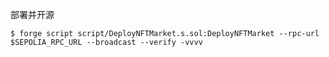 

部署并开源
```shell
$ forge script script/DeployNFTMarket.s.sol:DeployNFTMarket --rpc-url $SEPOLIA_RPC_URL --broadcast --verify -vvvv
```

